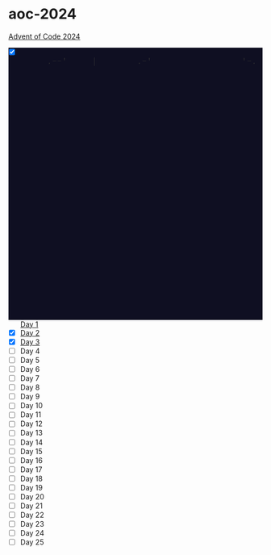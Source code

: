 # aoc-2024

[Advent of Code 2024](https://adventofcode.com/2024)

<img src="./2024.gif" width="650" align="right">

- [x] [Day 1](./day-01/)
- [x] [Day 2](./day-02/)
- [x] [Day 3](./day-03/)
- [ ] Day 4
- [ ] Day 5
- [ ] Day 6
- [ ] Day 7
- [ ] Day 8
- [ ] Day 9
- [ ] Day 10
- [ ] Day 11
- [ ] Day 12
- [ ] Day 13
- [ ] Day 14
- [ ] Day 15
- [ ] Day 16
- [ ] Day 17
- [ ] Day 18
- [ ] Day 19
- [ ] Day 20
- [ ] Day 21
- [ ] Day 22
- [ ] Day 23
- [ ] Day 24
- [ ] Day 25
